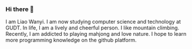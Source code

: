 ### Hi there 👋
I am Liao Wanyi. I am now studying computer science and technology at GUDT. In life, I am a lively and cheerful person. I like mountain climbing. Recently, I am addicted to playing mahjong and love nature. I hope to learn more programming knowledge on the github platform.




<!--
**bredyy/bredyy** is a ✨ _special_ ✨ repository because its `README.md` (this file) appears on your GitHub profile.

Here are some ideas to get you started:

- 🔭 I’m currently working on ...
- 🌱 I’m currently learning ...
- 👯 I’m looking to collaborate on ...
- 🤔 I’m looking for help with ...
- 💬 Ask me about ...
- 📫 How to reach me: ...
- 😄 Pronouns: ...
- ⚡ Fun fact: ...
-->
